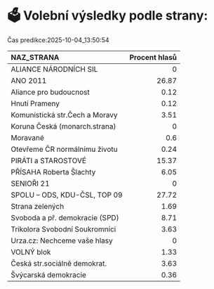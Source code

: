 # 🗳️ Volební výsledky podle strany:

Čas predikce:2025-10-04_13:50:54

| NAZ_STRANA                     |   Procent hlasů |
|:-------------------------------|----------------:|
| ALIANCE NÁRODNÍCH SIL          |            0    |
| ANO 2011                       |           26.87 |
| Aliance pro budoucnost         |            0.12 |
| Hnutí Prameny                  |            0.12 |
| Komunistická str.Čech a Moravy |            3.51 |
| Koruna Česká (monarch.strana)  |            0    |
| Moravané                       |            0.6  |
| Otevřeme ČR normálnímu životu  |            0.24 |
| PIRÁTI a STAROSTOVÉ            |           15.37 |
| PŘÍSAHA Roberta Šlachty        |            6.05 |
| SENIOŘI 21                     |            0    |
| SPOLU – ODS, KDU-ČSL, TOP 09   |           27.72 |
| Strana zelených                |            1.69 |
| Svoboda a př. demokracie (SPD) |            8.71 |
| Trikolora Svobodní Soukromníci |            3.63 |
| Urza.cz: Nechceme vaše hlasy   |            0    |
| VOLNÝ blok                     |            1.33 |
| Česká str.sociálně demokrat.   |            3.63 |
| Švýcarská demokracie           |            0.36 |